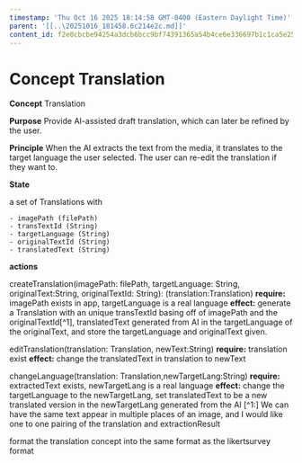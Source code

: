 ```yaml
---
timestamp: 'Thu Oct 16 2025 18:14:58 GMT-0400 (Eastern Daylight Time)'
parent: '[[..\20251016_181458.6c214e2c.md]]'
content_id: f2e0cbcbe94254a3dcb6bcc9bf74391365a54b4ce6e336697b1c1ca5e254eea7
---
```


# Concept Translation

**Concept** Translation

**Purpose** Provide AI-assisted draft translation, which can later be refined by the user.

**Principle** When the AI extracts the text from the media, it translates to the target language the user selected. The user can re-edit the translation if they want to.

**State**

a set of Translations with

```
- imagePath (filePath)
- transTextId (String)
- targetLanguage (String)
- originalTextId (String)
- translatedText (String)
```

**actions**

createTranslation(imagePath: filePath, targetLanguage: String, originalText:String, originalTextId: String): (translation:Translation)
**require:** imagePath exists in app, targetLanguage is a real language
**effect:** generate a Translation with an unique transTextId basing off of imagePath and the originalTextId\[^1], translatedText generated from AI in the targetLanguage of the originalText, and store the targetLanguage and originalText given.

editTranslation(translation: Translation, newText:String)
**require:** translation exist
**effect:** change the translatedText in translation to newText

changeLanguage(translation: Translation,newTargetLang:String)
**require:** extractedText exists, newTargetLang is a real language
**effect:** change the targetLanguage to the newTargetLang, set translatedText
to be a new translated version in the newTargetLang generated from the AI
\[^1:] We can have the same text appear in multiple places of an image, and I would like
one to one pairing of the translation and extractionResult

format the translation concept into the same format as the likertsurvey format
